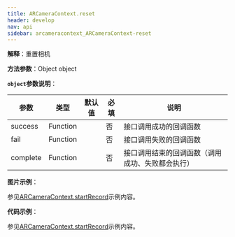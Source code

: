 ```yaml
---
title: ARCameraContext.reset
header: develop
nav: api
sidebar: arcameracontext_ARCameraContext-reset
---
```



 

**解释**：重置相机

**方法参数**：Object object

**`object`参数说明**：

|参数  |类型 | 默认值 |必填|说明|
|---- | ---- | ---- |---- |--|
|success| Function | |   否  |接口调用成功的回调函数|
|fail  |  Function  |   | 否 |接口调用失败的回调函数|
|complete |   Function  | | 否  | 接口调用结束的回调函数（调用成功、失败都会执行）|

**图片示例**：

参见[ARCameraContext.startRecord](https://smartprogram.baidu.com/docs/develop/api/media/arcameracontext_ARCameraContext-startRecord/)示例内容。

**代码示例**：

参见[ARCameraContext.startRecord](https://smartprogram.baidu.com/docs/develop/api/media/arcameracontext_ARCameraContext-startRecord/)示例内容。